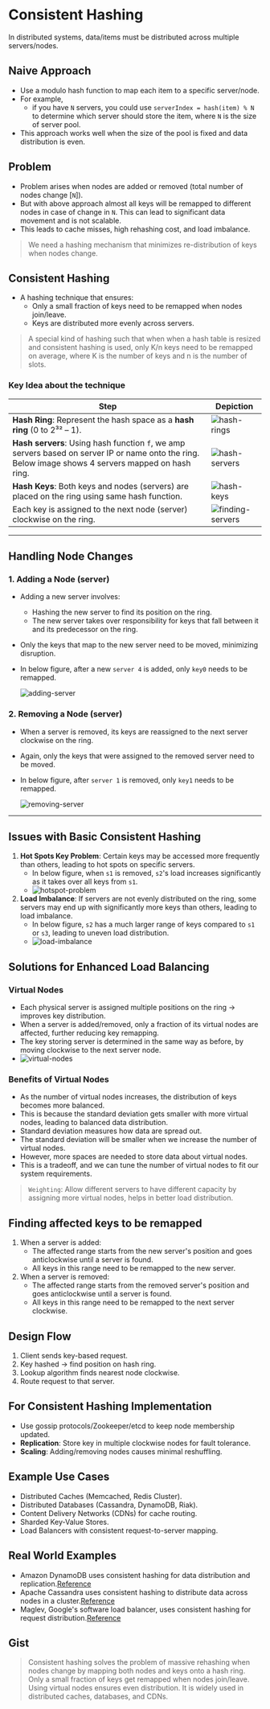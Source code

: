 # Consistent Hashing

In distributed systems, data/items must be distributed across multiple servers/nodes. 
## Naive Approach

- Use a modulo hash function to map each item to a specific server/node. 
- For example, 
  - if you have `N` servers, you could use `serverIndex = hash(item) % N` to determine which server should store the item, where `N` is the size of server pool.
- This approach works well when the size of the pool is fixed and data distribution is even.

## Problem

- Problem arises when nodes are added or removed (total number of nodes change [`N`]).
- But with above approach almost all keys will be remapped to different nodes in case of change in `N`. This can lead to significant data movement and is not scalable.
- This leads to cache misses, high rehashing cost, and load imbalance.

> We need a hashing mechanism that minimizes re-distribution of keys when nodes change.

## Consistent Hashing

- A hashing technique that ensures:
  - Only a small fraction of keys need to be remapped when nodes join/leave. 
  - Keys are distributed more evenly across servers.

> A special kind of hashing such that when when a hash table is resized and consistent hashing is used, only K/n keys need to be remapped on average, where K is the number of keys and n is the number of slots.


### Key Idea about the technique

| Step                                                                                                                                                 | Depiction                                                          | 
|------------------------------------------------------------------------------------------------------------------------------------------------------|--------------------------------------------------------------------|
| **Hash Ring**: Represent the hash space as a **hash ring** (0 to 2³² – 1).                                                                           | ![hash-rings](../../images/consitentHashing/hash-ring.png)         | 
| **Hash servers**: Using hash function `f`, we amp servers based on server IP or name onto the ring. Below image shows 4 servers mapped on hash ring. | ![hash-servers](../../images/consitentHashing/hash-servers.png)    | 
| **Hash Keys**: Both keys and nodes (servers) are placed on the ring using same hash function.                                                        | ![hash-keys](../../images/consitentHashing/hash-keys.png)          |
| Each key is assigned to the next node (server) clockwise on the ring.                                                                                | ![finding-servers](../../images/consitentHashing/hash-finding.png) | 

--- 
## Handling Node Changes

### 1. Adding a Node (server)

- Adding a new server involves:
  - Hashing the new server to find its position on the ring.
  - The new server takes over responsibility for keys that fall between it and its predecessor on the ring.
- Only the keys that map to the new server need to be moved, minimizing disruption.
- In below figure, after a new `server 4` is added, only `key0` needs to be remapped.


  ![adding-server](../../images/consitentHashing/adding-server.png)

### 2. Removing a Node (server)

- When a server is removed, its keys are reassigned to the next server clockwise on the ring.
- Again, only the keys that were assigned to the removed server need to be moved.
- In below figure, after `server 1` is removed, only `key1` needs to be remapped.


  ![removing-server](../../images/consitentHashing/removing-server.png)

---

## Issues with Basic Consistent Hashing
1. **Hot Spots Key Problem**: Certain keys may be accessed more frequently than others, leading to hot spots on specific servers.
   - In below figure, when `s1` is removed, `s2`'s load increases significantly as it takes over all keys from `s1`.
   - ![hotspot-problem](../../images/consitentHashing/hotspot-problem.png)
2. **Load Imbalance**: If servers are not evenly distributed on the ring, some servers may end up with significantly more keys than others, leading to load imbalance.
   - In below figure, `s2` has a much larger range of keys compared to `s1` or `s3`, leading to uneven load distribution.
   - ![load-imbalance](../../images/consitentHashing/load-imbalance.png)

## Solutions for Enhanced Load Balancing

### Virtual Nodes

- Each physical server is assigned multiple positions on the ring → improves key distribution.
- When a server is added/removed, only a fraction of its virtual nodes are affected, further reducing key remapping.
- The key storing server is determined in the same way as before, by moving clockwise to the next server node.
- ![virtual-nodes](../../images/consitentHashing/virtual-nodes.png)

### Benefits of Virtual Nodes
- As the number of virtual nodes increases, the distribution of keys becomes more balanced.
- This is because the standard deviation gets smaller with more virtual nodes, leading to
  balanced data distribution. 
- Standard deviation measures how data are spread out. 
- The standard deviation will be smaller when we increase the
  number of virtual nodes. 
- However, more spaces are needed to store data about virtual nodes.
- This is a tradeoff, and we can tune the number of virtual nodes to fit our system requirements.


> `Weighting`: Allow different servers to have different capacity by assigning more virtual nodes, helps in better load distribution.


## Finding affected keys to be remapped

1. When a server is added:
   - The affected range starts from the new server's position and goes anticlockwise until a server is found.
   - All keys in this range need to be remapped to the new server.
2. When a server is removed:
   - The affected range starts from the removed server's position and goes anticlockwise until a server is found.
   - All keys in this range need to be remapped to the next server clockwise.

## Design Flow

1. Client sends key-based request.
2. Key hashed → find position on hash ring.
3. Lookup algorithm finds nearest node clockwise. 
4. Route request to that server.


## For Consistent Hashing Implementation
- Use gossip protocols/Zookeeper/etcd to keep node membership updated. 
- **Replication**: Store key in multiple clockwise nodes for fault tolerance. 
- **Scaling**: Adding/removing nodes causes minimal reshuffling.

## Example Use Cases
- Distributed Caches (Memcached, Redis Cluster). 
- Distributed Databases (Cassandra, DynamoDB, Riak). 
- Content Delivery Networks (CDNs) for cache routing. 
- Sharded Key-Value Stores. 
- Load Balancers with consistent request-to-server mapping.

## Real World Examples
- Amazon DynamoDB uses consistent hashing for data distribution and replication.[Reference](https://www.allthingsdistributed.com/files/amazon-dynamo-sosp2007.pdf)
- Apache Cassandra uses consistent hashing to distribute data across nodes in a cluster.[Reference](https://www.cs.cornell.edu/Projects/ladis2009/papers/lakshman-ladis2009.pdf)
- Maglev, Google's software load balancer, uses consistent hashing for request distribution.[Reference](https://static.googleusercontent.com/media/research.google.com/en//pubs/archive/44824.pdf)

## Gist

> Consistent hashing solves the problem of massive rehashing when nodes change by mapping both nodes and keys onto a hash ring. Only a small fraction of keys get remapped when nodes join/leave. Using virtual nodes ensures even distribution. It is widely used in distributed caches, databases, and CDNs.